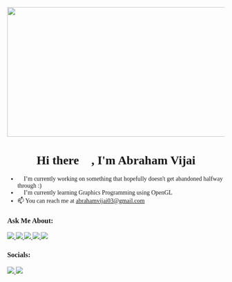 
<img src="https://i.gifer.com/6vIk.gif" width="800" height="300" />

<span style="font-family: Lucida Console;">

<h1 align="center">Hi there 👋, I'm Abraham Vijai</h3>

<!--## A bit about me📖: -->

- 🔭 I’m currently working on something that hopefully doesn't get abandoned halfway through :)
- 🌱 I’m currently learning Graphics Programming using OpenGL
- 📫 You can reach me at abrahamvijai03@gmail.com

### Ask Me About:
<div align="left">
    <a href="https://www.blender.org/">    
        <img src="https://skillicons.dev/icons?i=blender"/>
    </a>
    <a href="https://www.python.org/">    
        <img src="https://skillicons.dev/icons?i=python"/>
    </a>
    <a href="https://www.javascript.com/">    
        <img src="https://skillicons.dev/icons?i=js"/>
    </a>
    <a href="https://cplusplus.com/">    
        <img src="https://skillicons.dev/icons?i=cpp"/>
    </a>    
    <a href="https://learn.microsoft.com/en-us/dotnet/csharp/">    
        <img src="https://skillicons.dev/icons?i=cs"/>
    </a>
</div>

### Socials:
<div align="left">
    <a href="https://www.instagram.com/abrahamvijai03/">    
    <img src="https://skillicons.dev/icons?i=instagram"/>
    </a>
    <a href="https://www.linkedin.com/in/abraham-vijai-463126236/">    
        <img src="https://skillicons.dev/icons?i=linkedin"/>
    </a>
</div>

</span>


<!--
**abraham-vijai/abraham-vijai** is a ✨ _special_ ✨ repository because its `README.md` (this file) appears on your GitHub profile.

Here are some ideas to get you started:
- 👯 I’m looking to collaborate on ...
- 🤔 I’m looking for help with ...
- 💬 Ask me about ...
- 😄 Pronouns: ...
- ⚡ Fun fact: ...
-->
